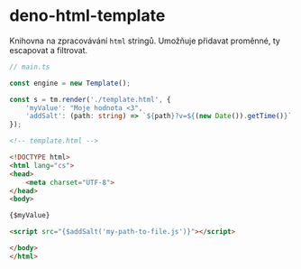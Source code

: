 # deno-html-template

Knihovna na zpracovávání `html` stringů. Umožňuje přidavat proměnné, ty escapovat a filtrovat.

```ts
// main.ts

const engine = new Template();

const s = tm.render('./template.html', {
    'myValue': "Moje hodnota <3",
    'addSalt': (path: string) => `${path}?v=${(new Date()).getTime()}`,
});
```


```html
<!-- template.html -->

<!DOCTYPE html>
<html lang="cs">
<head>
    <meta charset="UTF-8">
</head>
<body>

{$myValue}

<script src="{$addSalt('my-path-to-file.js')}"></script>

</body>
</html>
```

